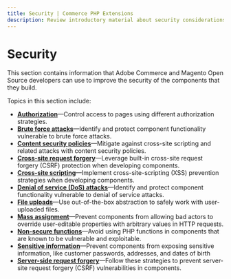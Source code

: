 ```yaml
---
title: Security | Commerce PHP Extensions
description: Review introductory material about security considerations for Adobe Commerce and Magento Open Source component development.
---
```


# Security

This section contains information that Adobe Commerce and Magento Open Source developers can use to improve the security of the components that they build.

Topics in this section include:

-  [**Authorization**](authorization.md)—Control access to pages using different authorization strategies.
-  [**Brute force attacks**](brute-force.md)—Identify and protect component functionality vulnerable to brute force attacks.
-  [**Content security policies**](content-security-policies.md)—Mitigate against cross-site scripting and related attacks with content security policies.
-  [**Cross-site request forgery**](cross-site-request-forgery.md)—Leverage built-in cross-site request forgery (CSRF) protection when developing components.
-  [**Cross-site scripting**](cross-site-scripting.md)—Implement cross-site-scripting (XSS) prevention strategies when developing components.
-  [**Denial of service (DoS) attacks**](denial-of-service-attacks.md)—Identify and protect component functionality vulnerable to denial of service attacks.
-  [**File uploads**](file-uploads.md)—Use out-of-the-box abstraction to safely work with user-uploaded files.
-  [**Mass assignment**](mass-assignment.md)—Prevent components from allowing bad actors to override user-editable properties with arbitrary values in HTTP requests.
-  [**Non-secure functions**](non-secure-functions.md)—Avoid using PHP functions in components that are known to be vulnerable and exploitable.
-  [**Sensitive information**](sensitive-information.md)—Prevent components from exposing sensitive information, like customer passwords, addresses, and dates of birth
-  [**Server-side request forgery**](server-side-request-forgery.md)—Follow these strategies to prevent server-site request forgery (CSRF) vulnerabilities in components.
